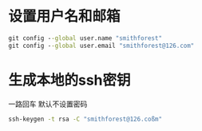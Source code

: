 # 设置用户名和邮箱

```cmd
git config --global user.name "smithforest"
git config --global user.email "smithforest@126.com"
```

# 生成本地的ssh密钥

一路回车 默认不设置密码

```cmd
ssh-keygen -t rsa -C "smithforest@126.coßm"
```
